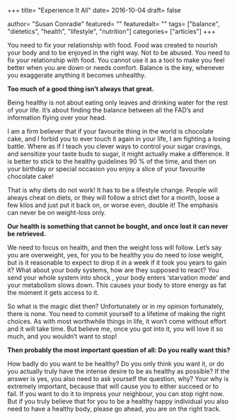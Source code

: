 +++
title= "Experience It All"
date= 2016-10-04
draft= false

author= "Susan Conradie"
featured= ""
featuredalt= ""
tags= ["balance", "dietetics", "health", "lifestyle", "nutrition"]
categories= ["articles"]
+++

You need to fix your relationship with food. Food was created to nourish your body and to be enjoyed in the right way. Not to be abused. You need to fix your relationship with food. You cannot use it as a tool to make you feel better when you are down or needs comfort. Balance is the key, whenever you exaggerate anything it becomes unhealthy.

**Too much of a good thing isn’t always that great.**

Being healthy is not about eating only leaves and drinking water for the rest of your life. It’s about finding the balance between all the FAD’s and information flying over your head.

I am a firm believer that if your favourite thing in the world is chocolate cake, and I forbid you to ever touch it again in your life, I am fighting a losing battle. Where as if I teach you clever ways to control your sugar cravings, and sensitize your taste buds to sugar, it might actually make a difference. It is better to stick to the healthy guidelines 90 % of the time, and then on your birthday or special occasion you enjoy a slice of your favourite chocolate cake!

That is why diets do not work! It has to be a lifestyle change. People will always cheat on diets, or they will follow a strict diet for a month, loose a few kilos and just put it back on, or worse even, double it! The emphasis can never be on weight-loss only.

**Our health is something that cannot be bought, and once lost it can never be retrieved.**

We need to focus on health, and then the weight loss will follow. Let’s say you are overweight, yes, for you to be healthy you do need to lose weight, but is it reasonable to expect to drop it in a week if it took you years to gain it? What about your body systems, how are they supposed to react? You send your whole system into shock , your body enters ‘starvation mode’ and your metabolism slows down. This causes your body to store energy as fat the moment it gets access to it.

So what is the magic diet then? Unfortunately or in my opinion fortunately, there is none. You need to commit yourself to a lifetime of making the right choices. As with most worthwhile things in life, it won’t come without effort and it will take time. But believe me, once you got into it, you will love it so much, and you wouldn’t want to stop!

**Then probably the most important question of all: Do you really want this?**

How badly do you want to be healthy? Do you only think you want it, or do you actually truly have the intense desire to be as healthy as possible? If the answer is yes, you also need to ask yourself the question, why? Your why is extremely important, because that will cause you to either succeed or to fail. If you want to do it to impress your neighbour, you can stop right now. But if you truly believe that for you to be a healthy happy individual you also need to have a healthy body, please go ahead, you are on the right track.
